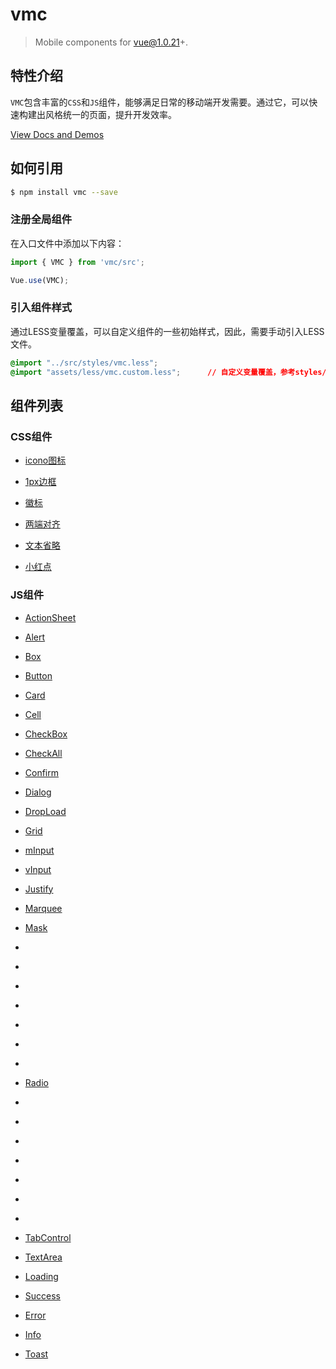 # vmc

> Mobile components for vue@1.0.21+.

## 特性介绍

`VMC`包含丰富的`CSS`和`JS`组件，能够满足日常的移动端开发需要。通过它，可以快速构建出风格统一的页面，提升开发效率。

[View Docs and Demos](https://spikef.github.io/vmc/)

## 如何引用

```bash
$ npm install vmc --save
```

### 注册全局组件

在入口文件中添加以下内容：

```javascript
import { VMC } from 'vmc/src';

Vue.use(VMC);
```

### 引入组件样式

通过LESS变量覆盖，可以自定义组件的一些初始样式，因此，需要手动引入LESS文件。

```css
@import "../src/styles/vmc.less";
@import "assets/less/vmc.custom.less";      // 自定义变量覆盖，参考styles/base/variable.less
```

## 组件列表

### CSS组件

* [icono图标](https://github.com/saeedalipoor/icono)

* [1px边框](./src/styles/util#1px-border)

* [徽标](./src/styles/util#badge)

* [两端对齐](./src/styles/util#justify)

* [文本省略](./src/styles/util#nowrap)

* [小红点](./src/styles/util#red-dot)

### JS组件

* [ActionSheet](./src/components/actionsheet)

* [Alert](./src/components/alert)

* [Box](./src/components/box)

* [Button](./src/components/button)

* [Card](./src/components/card)

* [Cell](./src/components/cell)

* [CheckBox](./src/components/checkbox#checkbox)

* [CheckAll](./src/components/checkbox#check-all)

* [Confirm](./src/components/confirm)

* [Dialog](./src/components/dialog)

* [DropLoad](./src/components/dropload)

* [Grid](./src/components/grid)

* [mInput](./src/components/input#minput)

* [vInput](./src/components/input#vinput)

* [Justify](./src/components/justify)

* [Marquee](./src/components/marquee)

* [Mask](./src/components/mask)

* [](./src/components/navbar)

* [](./src/components/number)

* [](./src/components/picker)

* [](./src/components/popup)

* [](./src/components/popup-picker)

* [](./src/components/progressbar)

* [](./src/components/prompt)

* [Radio](./src/components/radio)

* [](./src/components/rater)

* [](./src/components/row)

* [](./src/components/slider)

* [](./src/components/spinner)

* [](./src/components/submit)

* [](./src/components/switch)

* [](./src/components/tabbar)

* [TabControl](./src/components/tabcontrol)

* [TextArea](./src/components/textarea)

* [Loading](./src/components/toast#loading)

* [Success](./src/components/toast#success)

* [Error](./src/components/toast#error)

* [Info](./src/components/toast#info)

* [Toast](./src/components/toast#toast)